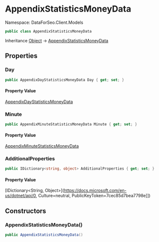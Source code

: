 # AppendixStatisticsMoneyData

Namespace: DataForSeo.Client.Models

```csharp
public class AppendixStatisticsMoneyData
```

Inheritance [Object](https://docs.microsoft.com/en-us/dotnet/api/Object) → [AppendixStatisticsMoneyData](./AppendixStatisticsMoneyData.md)

## Properties

### **Day**

```csharp
public AppendixDayStatisticsMoneyData Day { get; set; }
```

#### Property Value

[AppendixDayStatisticsMoneyData](./AppendixDayStatisticsMoneyData.md)<br>

### **Minute**

```csharp
public AppendixMinuteStatisticsMoneyData Minute { get; set; }
```

#### Property Value

[AppendixMinuteStatisticsMoneyData](./AppendixMinuteStatisticsMoneyData.md)<br>

### **AdditionalProperties**

```csharp
public IDictionary<string, object> AdditionalProperties { get; set; }
```

#### Property Value

[IDictionary&lt;String, Object&gt;](https://docs.microsoft.com/en-us/dotnet/api/0, Culture=neutral, PublicKeyToken=7cec85d7bea7798e]])<br>

## Constructors

### **AppendixStatisticsMoneyData()**

```csharp
public AppendixStatisticsMoneyData()
```
